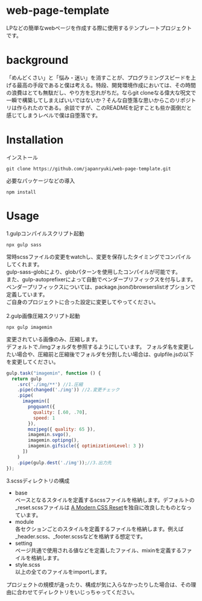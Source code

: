 # web-page-template
LPなどの簡単なwebページを作成する際に使用するテンプレートプロジェクトです。

# background  
「めんどくさい」と「悩み・迷い」を消すことが、プログラミングスピードを上げる最高の手段であると僕は考える。特段、開発環境作成においては、その時間の浪費はとても無駄だし、やり方を忘れがちだ。ならgit cloneなる偉大な呪文で一瞬で構築してしまえばいいではないか？そんな自堕落な思いからこのリポジトリは作られたのである。余談ですが、このREADMEを記すことも些か面倒だと感じてしまうレベルで僕は自堕落です。

# Installation  
インストール
```
git clone https://github.com/japanryuki/web-page-template.git
```
必要なパッケージなどの導入
```
npm install
```

# Usage  
1.gulpコンパイルスクリプト起動
```
npx gulp sass
```
常時scssファイルの変更をwatchし、変更を保存したタイミングでコンパイルしてくれます。  
gulp-sass-globにより、globパターンを使用したコンパイルが可能です。  
また、gulp-autoprefixerによって自動でベンダープリフィックスを付与します。
ベンダープリフィックスについては、package.jsonのbrowserslistオプションで定義しています。  
ご自身のプロジェクトに合った設定に変更してやってください。  
<br>
2.gulp画像圧縮スクリプト起動
```
npx gulp imagemin
```  
変更されている画像のみ、圧縮します。  
デフォルトで./imgフォルダを参照するようにしています。
フォルダ名を変更したい場合や、圧縮前と圧縮後でフォルダを分割したい場合は、gulpfile.jsの以下を変更してください。  

```javascript
gulp.task("imagemin", function () {
  return gulp
    .src('./img/**') //1.圧縮
    .pipe(changed('./img')) //2.変更チェック
    .pipe(
      imagemin([
        pngquant({
          quality: [.60, .70], 
          speed: 1 
        }),
        mozjpeg({ quality: 65 }), 
        imagemin.svgo(),
        imagemin.optipng(),
        imagemin.gifsicle({ optimizationLevel: 3 })
      ])
    )
    .pipe(gulp.dest('./img'));//3.出力先
});
```
3.scssディレクトリの構成  
- base  
ベースとなるスタイルを定義するscssファイルを格納します。デフォルトの_reset.scssファイルは [A Modern CSS Reset](https://github.com/hankchizljaw/modern-css-reset)を独自に改良したものとなっています。  
- module  
各セクションごとのスタイルを定義するファイルを格納します。例えば_header.scss、_footer.scssなどを格納する想定です。  
- setting  
ページ共通で使用される値などを定義したファイル、mixinを定義するファイルを格納します。  
- style.scss  
以上の全てのファイルをimportします。  

プロジェクトの規模が違ったり、構成が気に入らなかったりした場合は、その理由に合わせてディレクトリをいじっちゃってください。
